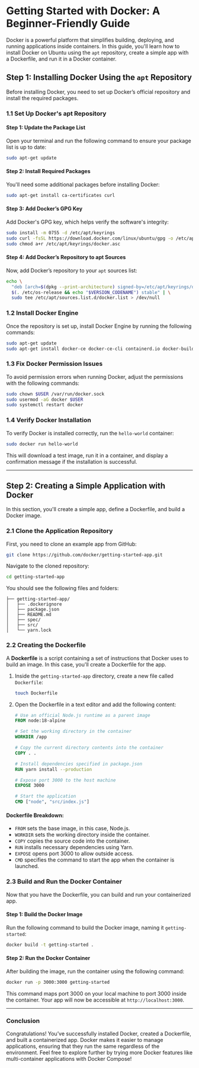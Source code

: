 # Getting Started with Docker: A Beginner-Friendly Guide

Docker is a powerful platform that simplifies building, deploying, and running applications inside containers. In this guide, you'll learn how to install Docker on Ubuntu using the `apt` repository, create a simple app with a Dockerfile, and run it in a Docker container.

## Step 1: Installing Docker Using the `apt` Repository

Before installing Docker, you need to set up Docker’s official repository and install the required packages.

### 1.1 Set Up Docker's apt Repository

#### Step 1: Update the Package List
Open your terminal and run the following command to ensure your package list is up to date:

```bash
sudo apt-get update
```

#### Step 2: Install Required Packages
You'll need some additional packages before installing Docker:

```bash
sudo apt-get install ca-certificates curl
```

#### Step 3: Add Docker’s GPG Key
Add Docker's GPG key, which helps verify the software's integrity:

```bash
sudo install -m 0755 -d /etc/apt/keyrings
sudo curl -fsSL https://download.docker.com/linux/ubuntu/gpg -o /etc/apt/keyrings/docker.asc
sudo chmod a+r /etc/apt/keyrings/docker.asc
```

#### Step 4: Add Docker’s Repository to apt Sources
Now, add Docker’s repository to your `apt` sources list:

```bash
echo \
  "deb [arch=$(dpkg --print-architecture) signed-by=/etc/apt/keyrings/docker.asc] https://download.docker.com/linux/ubuntu \
  $(. /etc/os-release && echo "$VERSION_CODENAME") stable" | \
  sudo tee /etc/apt/sources.list.d/docker.list > /dev/null
```

### 1.2 Install Docker Engine

Once the repository is set up, install Docker Engine by running the following commands:

```bash
sudo apt-get update
sudo apt-get install docker-ce docker-ce-cli containerd.io docker-buildx-plugin docker-compose-plugin docker-compose -y
```

### 1.3 Fix Docker Permission Issues

To avoid permission errors when running Docker, adjust the permissions with the following commands:

```bash
sudo chown $USER /var/run/docker.sock
sudo usermod -aG docker $USER
sudo systemctl restart docker
```

### 1.4 Verify Docker Installation

To verify Docker is installed correctly, run the `hello-world` container:

```bash
sudo docker run hello-world
```

This will download a test image, run it in a container, and display a confirmation message if the installation is successful.

---

## Step 2: Creating a Simple Application with Docker

In this section, you'll create a simple app, define a Dockerfile, and build a Docker image.

### 2.1 Clone the Application Repository

First, you need to clone an example app from GitHub:

```bash
git clone https://github.com/docker/getting-started-app.git
```

Navigate to the cloned repository:

```bash
cd getting-started-app
```

You should see the following files and folders:

```
├── getting-started-app/
│   ├── .dockerignore
│   ├── package.json
│   ├── README.md
│   ├── spec/
│   ├── src/
│   └── yarn.lock
```

### 2.2 Creating the Dockerfile

A **Dockerfile** is a script containing a set of instructions that Docker uses to build an image. In this case, you'll create a Dockerfile for the app.

1. Inside the `getting-started-app` directory, create a new file called `Dockerfile`:

   ```bash
   touch Dockerfile
   ```

2. Open the Dockerfile in a text editor and add the following content:

   ```dockerfile
   # Use an official Node.js runtime as a parent image
   FROM node:18-alpine

   # Set the working directory in the container
   WORKDIR /app

   # Copy the current directory contents into the container
   COPY . .

   # Install dependencies specified in package.json
   RUN yarn install --production

   # Expose port 3000 to the host machine
   EXPOSE 3000

   # Start the application
   CMD ["node", "src/index.js"]
   ```

#### Dockerfile Breakdown:

- `FROM` sets the base image, in this case, Node.js.
- `WORKDIR` sets the working directory inside the container.
- `COPY` copies the source code into the container.
- `RUN` installs necessary dependencies using Yarn.
- `EXPOSE` opens port 3000 to allow outside access.
- `CMD` specifies the command to start the app when the container is launched.

### 2.3 Build and Run the Docker Container

Now that you have the Dockerfile, you can build and run your containerized app.

#### Step 1: Build the Docker Image

Run the following command to build the Docker image, naming it `getting-started`:

```bash
docker build -t getting-started .
```

#### Step 2: Run the Docker Container

After building the image, run the container using the following command:

```bash
docker run -p 3000:3000 getting-started
```

This command maps port 3000 on your local machine to port 3000 inside the container. Your app will now be accessible at `http://localhost:3000`.

---

### Conclusion

Congratulations! You’ve successfully installed Docker, created a Dockerfile, and built a containerized app. Docker makes it easier to manage applications, ensuring that they run the same regardless of the environment. Feel free to explore further by trying more Docker features like multi-container applications with Docker Compose!
